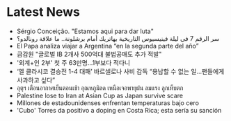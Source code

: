 # Latest News
-  Sérgio Conceição. "Estamos aqui para dar luta"
-  سر الرقم 7 في ليلة فينيسيوس التاريخية بهاتريك أمام برشلونة.. ما علاقة رونالدو؟
-  El Papa analiza viajar a Argentina “en la segunda parte del año”
-  금감원 "글로벌 IB 2개사 500억대 불법공매도 추가 적발"
-  '외계+인 2부' 첫 주 63만명…1부보다 적다니
-  ‘엘 클라시코 결승전 1-4 대패’ 바르셀로나 사비 감독 “용납할 수 없는 일…팬들에게 사과하고 싶다”
-  อุตุฯ เตือนอากาศเย็นตอนเช้า อุณหภูมิลด เหนือเจอพายุฝน ลมแรง ลูกเห็บตก
-  Palestine lose to Iran at Asian Cup as Japan survive scare
-  Millones de estadounidenses enfrentan temperaturas bajo cero
-  'Cubo' Torres da positivo a doping en Costa Rica; esta sería su sanción
